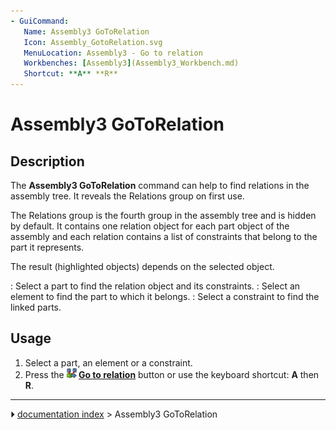 ```yaml
---
- GuiCommand:
   Name: Assembly3 GoToRelation
   Icon: Assembly_GotoRelation.svg
   MenuLocation: Assembly3 - Go to relation
   Workbenches: [Assembly3](Assembly3_Workbench.md)
   Shortcut: **A** **R**
---
```


# Assembly3 GoToRelation

## Description

The **Assembly3 GoToRelation** command can help to find relations in the assembly tree. It reveals the Relations group on first use.

The Relations group is the fourth group in the assembly tree and is hidden by default. It contains one relation object for each part object of the assembly and each relation contains a list of constraints that belong to the part it represents.

The result (highlighted objects) depends on the selected object.

:   Select a part to find the relation object and its constraints.
:   Select an element to find the part to which it belongs.
:   Select a constraint to find the linked parts.

## Usage

1.  Select a part, an element or a constraint.
2.  Press the **<img src="images/Assembly_GotoRelation.svg" width=16px> [Go to relation](Assembly3_GoToRelation.md)** button or use the keyboard shortcut: **A** then **R**.



---
⏵ [documentation index](../README.md) > Assembly3 GoToRelation
